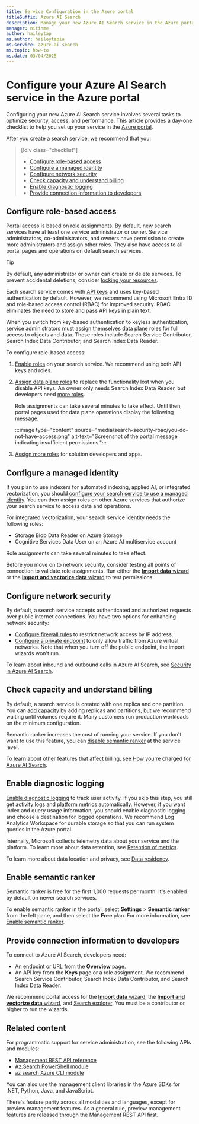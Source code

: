 ```yaml
---
title: Service Configuration in the Azure portal
titleSuffix: Azure AI Search
description: Manage your new Azure AI Search service in the Azure portal. This article provides a day-one checklist for configuring RBAC, managed identities, network security, and more.
manager: nitinme
author: haileytap
ms.author: haileytapia
ms.service: azure-ai-search
ms.topic: how-to
ms.date: 03/04/2025
---
```


# Configure your Azure AI Search service in the Azure portal

Configuring your new Azure AI Search service involves several tasks to optimize security, access, and performance. This article provides a day-one checklist to help you set up your service in the [Azure portal](https://portal.azure.com).

After you create a search service, we recommend that you:

> [!div class="checklist"]
>
> + [Configure role-based access](#configure-role-based-access)
> + [Configure a managed identity](#configure-a-managed-identity)
> + [Configure network security](#configure-network-security)
> + [Check capacity and understand billing](#check-capacity-and-understand-billing)
> + [Enable diagnostic logging](#enable-diagnostic-logging)
> + [Provide connection information to developers](#provide-connection-information-to-developers)

## Configure role-based access

Portal access is based on [role assignments](search-security-rbac.md). By default, new search services have at least one service administrator or owner. Service administrators, co-administrators, and owners have permission to create more administrators and assign other roles. They also have access to all portal pages and operations on default search services.

> [!TIP]
> By default, any administrator or owner can create or delete services. To prevent accidental deletions, consider [locking your resources](/azure/azure-resource-manager/management/lock-resources).

Each search service comes with [API keys](search-security-api-keys.md) and uses key-based authentication by default. However, we recommend using Microsoft Entra ID and role-based access control (RBAC) for improved security. RBAC eliminates the need to store and pass API keys in plain text.

When you switch from key-based authentication to keyless authentication, service administrators must assign themselves data plane roles for full access to objects and data. These roles include Search Service Contributor, Search Index Data Contributor, and Search Index Data Reader.

To configure role-based access:

1. [Enable roles](search-security-enable-roles.md) on your search service. We recommend using both API keys and roles.

1. [Assign data plane roles](search-security-rbac.md) to replace the functionality lost when you disable API keys. An owner only needs Search Index Data Reader, but developers need [more roles](search-security-rbac.md#assign-roles).

   Role assignments can take several minutes to take effect. Until then, portal pages used for data plane operations display the following message:

   :::image type="content" source="media/search-security-rbac/you-do-not-have-access.png" alt-text="Screenshot of the portal message indicating insufficient permissions.":::

1. [Assign more roles](search-security-rbac.md) for solution developers and apps.

## Configure a managed identity

If you plan to use indexers for automated indexing, applied AI, or integrated vectorization, you should [configure your search service to use a managed identity](search-howto-managed-identities-data-sources.md). You can then assign roles on other Azure services that authorize your search service to access data and operations.

For integrated vectorization, your search service identity needs the following roles:

+ Storage Blob Data Reader on Azure Storage
+ Cognitive Services Data User on an Azure AI multiservice account

Role assignments can take several minutes to take effect.

Before you move on to network security, consider testing all points of connection to validate role assignments. Run either the [**Import data** wizard](search-get-started-portal.md) or the [**Import and vectorize data** wizard](search-get-started-portal-image-search.md) to test permissions.

## Configure network security

By default, a search service accepts authenticated and authorized requests over public internet connections. You have two options for enhancing network security:

+ [Configure firewall rules](service-configure-firewall.md) to restrict network access by IP address.
+ [Configure a private endpoint](service-create-private-endpoint.md) to only allow traffic from Azure virtual networks. Note that when you turn off the public endpoint, the import wizards won't run.

To learn about inbound and outbound calls in Azure AI Search, see [Security in Azure AI Search](search-security-overview.md).

## Check capacity and understand billing

By default, a search service is created with one replica and one partition. You can [add capacity](search-capacity-planning.md) by adding replicas and partitions, but we recommend waiting until volumes require it. Many customers run production workloads on the minimum configuration.

Semantic ranker increases the cost of running your service. If you don't want to use this feature, you can [disable semantic ranker](semantic-how-to-enable-disable.md) at the service level.

To learn about other features that affect billing, see [How you're charged for Azure AI Search](search-sku-manage-costs.md#how-youre-charged-for-azure-ai-search).

## Enable diagnostic logging

[Enable diagnostic logging](search-monitor-enable-logging.md) to track user activity. If you skip this step, you still get [activity logs](/azure/azure-monitor/essentials/activity-log) and [platform metrics](/azure/azure-monitor/essentials/data-platform-metrics#types-of-metrics) automatically. However, if you want index and query usage information, you should enable diagnostic logging and choose a destination for logged operations. We recommend Log Analytics Workspace for durable storage so that you can run system queries in the Azure portal.

Internally, Microsoft collects telemetry data about your service and the platform. To learn more about data retention, see [Retention of metrics](/azure/azure-monitor/essentials/data-platform-metrics#retention-of-metrics).

To learn more about data location and privacy, see [Data residency](search-security-overview.md#data-residency).

## Enable semantic ranker

Semantic ranker is free for the first 1,000 requests per month. It's enabled by default on newer search services.

To enable semantic ranker in the portal, select **Settings** > **Semantic ranker** from the left pane, and then select the **Free** plan. For more information, see [Enable semantic ranker](semantic-how-to-enable-disable.md).

## Provide connection information to developers

To connect to Azure AI Search, developers need:

+ An endpoint or URL from the **Overview** page.
+ An API key from the **Keys** page or a role assignment. We recommend Search Service Contributor, Search Index Data Contributor, and Search Index Data Reader.

We recommend portal access for the [**Import data** wizard](search-get-started-portal.md), the [**Import and vectorize data** wizard](search-get-started-portal-import-vectors.md), and [Search explorer](search-explorer.md). You must be a contributor or higher to run the wizards.

## Related content

For programmatic support for service administration, see the following APIs and modules:

+ [Management REST API reference](/rest/api/searchmanagement/)
+ [Az.Search PowerShell module](search-manage-powershell.md)
+ [az search Azure CLI module](search-manage-azure-cli.md)

You can also use the management client libraries in the Azure SDKs for .NET, Python, Java, and JavaScript.

There's feature parity across all modalities and languages, except for preview management features. As a general rule, preview management features are released through the Management REST API first.
